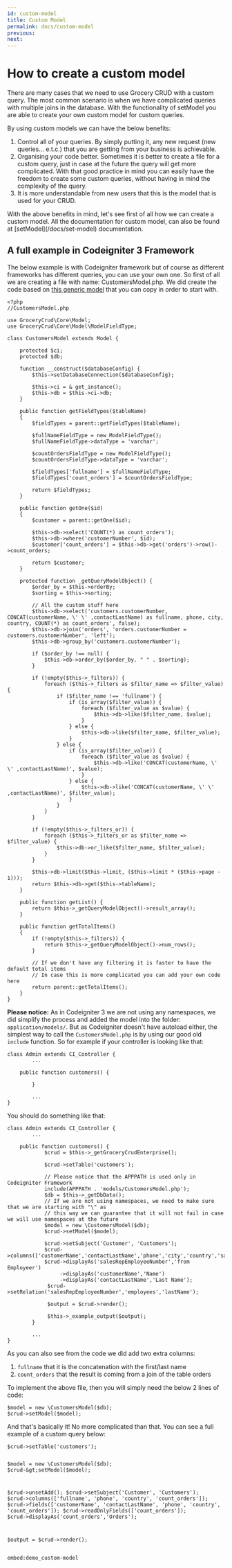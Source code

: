 ```yaml
---
id: custom-model
title: Custom Model
permalink: docs/custom-model
previous: 
next:
---
```


# How to create a custom model

There are many cases that we need to use Grocery CRUD with a custom query. The most common scenario is when we have complicated queries with multiple joins in the database. With the functionality of setModel you are able to create your own custom model for custom queries.

By using custom models we can have the below benefits:
<ol>
 	<li>Control all of your queries. By simply putting it, any new request (new queries... e.t.c.) that you are getting from your business is achievable.</li>
 	<li>Organising your code better. Sometimes it is better to create a file for a custom query, just in case at the future the query will get more complicated. With that good practice in mind you can easily have the freedom to create some custom queries, without having in mind the complexity of the query.</li>
 	<li>It is more understandable from new users that this is the model that is used for your CRUD.</li>
</ol>
With the above benefits in mind, let's see first of all how we can create a custom model. All the documentation for custom model, can also be found at [setModel](/docs/set-model) documentation.

## A full example in Codeigniter 3 Framework

The below example is with Codeigniter framework but of course as different frameworks has different queries, you can use your own one. So first of all we are creating a file with name: CustomersModel.php. We did create the code based on <a href="https://gist.github.com/scoumbourdis/2b75b1910b343ea00ce1fb310fffe02c" target="_blank">this generic model</a> that you can copy in order to start with.

<pre><code class="language-php">&lt;?php
//CustomersModel.php

use GroceryCrud\Core\Model;
use GroceryCrud\Core\Model\ModelFieldType;

class CustomersModel extends Model {

    protected $ci;
    protected $db;

    function __construct($databaseConfig) {
        $this->setDatabaseConnection($databaseConfig);

        $this->ci = & get_instance();
        $this->db = $this->ci->db;
    }

    public function getFieldTypes($tableName)
    {
        $fieldTypes = parent::getFieldTypes($tableName);

        $fullNameFieldType = new ModelFieldType();
        $fullNameFieldType->dataType = 'varchar';

        $countOrdersFieldType = new ModelFieldType();
        $countOrdersFieldType->dataType = 'varchar';

        $fieldTypes['fullname'] = $fullNameFieldType;
        $fieldTypes['count_orders'] = $countOrdersFieldType;

        return $fieldTypes;
    }

    public function getOne($id)
    {
        $customer = parent::getOne($id);

        $this->db->select('COUNT(*) as count_orders');
        $this->db->where('customerNumber', $id);
        $customer['count_orders'] = $this->db->get('orders')->row()->count_orders;

        return $customer;
    }

    protected function _getQueryModelObject() {
        $order_by = $this->orderBy;
        $sorting = $this->sorting;

        // All the custom stuff here
        $this->db->select('customers.customerNumber, CONCAT(customerName, \' \' ,contactLastName) as fullname, phone, city, country, COUNT(*) as count_orders', false);
        $this->db->join('orders', 'orders.customerNumber = customers.customerNumber', 'left');
        $this->db->group_by('customers.customerNumber');

        if ($order_by !== null) {
            $this->db->order_by($order_by. " " . $sorting);
        }

        if (!empty($this->_filters)) {
            foreach ($this->_filters as $filter_name => $filter_value) {
                if ($filter_name !== 'fullname') {
                    if (is_array($filter_value)) {
                        foreach ($filter_value as $value) {
                            $this->db->like($filter_name, $value);    
                        }
                    } else {
                        $this->db->like($filter_name, $filter_value);
                    }                    
                } else {
                    if (is_array($filter_value)) {
                        foreach ($filter_value as $value) {
                            $this->db->like('CONCAT(customerName, \' \' ,contactLastName)', $value);
                        }
                    } else {
                        $this->db->like('CONCAT(customerName, \' \' ,contactLastName)', $filter_value);
                    }   
                }
            }
        }

        if (!empty($this->_filters_or)) {
            foreach ($this->_filters_or as $filter_name => $filter_value) {
                $this->db->or_like($filter_name, $filter_value);
            }
        }

        $this->db->limit($this->limit, ($this->limit * ($this->page - 1)));
        return $this->db->get($this->tableName);
    }

    public function getList() {
        return $this->_getQueryModelObject()->result_array();
    }

    public function getTotalItems()
    {
        if (!empty($this->_filters)) {
            return $this->_getQueryModelObject()->num_rows();
        }

        // If we don't have any filtering it is faster to have the default total items
        // In case this is more complicated you can add your own code here
        return parent::getTotalItems();
    }
}</code></pre>

<strong>Please notice:</strong>
As in Codeigniter 3 we are not using any namespaces, we did simplify the process and added the model into the folder: <code>application/models/</code>. But as Codeigniter doesn't have autoload either, the simplest way to call the <code>CustomersModel.php</code> is by using our good old <code>include</code> function. So for example if your controller is looking like that:

<pre><code class="language-php">class Admin extends CI_Controller { 
        ...

	public function customers() {
             
        }

        ...
}</code></pre>

You should do something like that:

<pre><code class="language-php">class Admin extends CI_Controller { 
        ...

	public function customers() {
            $crud = $this->_getGroceryCrudEnterprise();

            $crud->setTable('customers');

            // Please notice that the APPPATH is used only in Codeigniter Framework
            include(APPPATH . 'models/CustomersModel.php');
            $db = $this->_getDbData();
            // If we are not using namespaces, we need to make sure that we are starting with "\" as
            // this way we can guarantee that it will not fail in case we will use namespaces at the future
            $model = new \CustomersModel($db);
            $crud->setModel($model);

            $crud->setSubject('Customer', 'Customers');
            $crud->columns(['customerName','contactLastName','phone','city','country','salesRepEmployeeNumber','creditLimit']);
            $crud->displayAs('salesRepEmployeeNumber','from Employeer')
                 ->displayAs('customerName','Name')
                 ->displayAs('contactLastName','Last Name');
             $crud->setRelation('salesRepEmployeeNumber','employees','lastName');

             $output = $crud->render();

             $this->_example_output($output);
        }

        ...
}</code></pre>


As you can also see from the code we did add two extra columns:
<ol>
 	<li><code>fullname</code> that it is the concatenation with the first/last name</li>
 	<li><code>count_orders</code> that the result is coming from a join of the table orders</li>
</ol>
To implement the above file, then you will simply need the below 2 lines of code:
<pre><code class="language-php">$model = new \CustomersModel($db);
$crud-&gt;setModel($model);</code></pre>
And that's basically it! No more complicated than that. You can see a full example of a custom query below:
<pre><code class="language-php">$crud-&gt;setTable('customers');

$model = new \CustomersModel($db);
$crud-&gt;setModel($model);

$crud-&gt;unsetAdd();
$crud-&gt;setSubject('Customer', 'Customers');
$crud-&gt;columns(['fullname', 'phone', 'country', 'count_orders']);
$crud-&gt;fields(['customerName', 'contactLastName', 'phone', 'country', 'count_orders']);
$crud-&gt;readOnlyFields(['count_orders']);
$crud-&gt;displayAs('count_orders','Orders');

$output = $crud-&gt;render();</code></pre>

`embed:demo_custom-model`